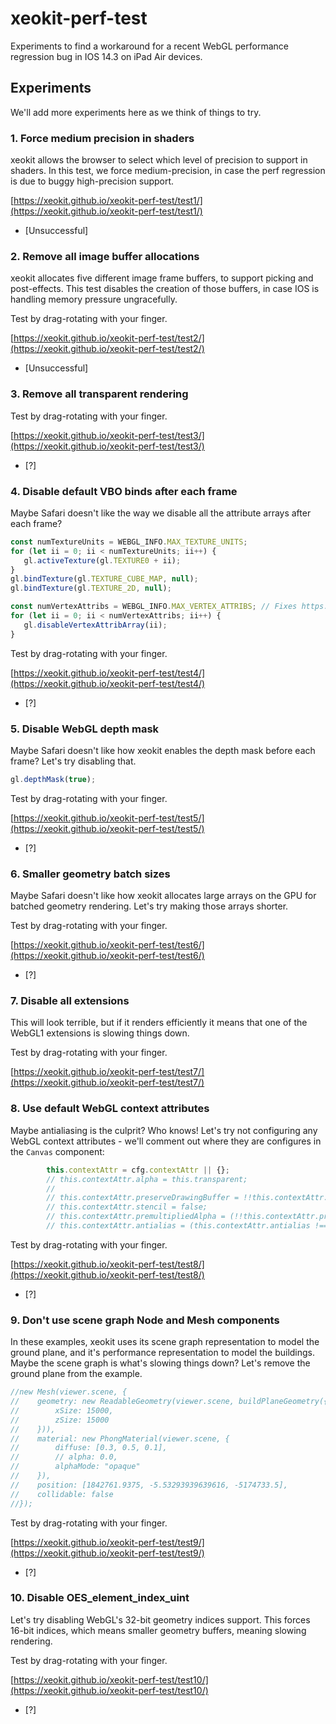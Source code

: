 # xeokit-perf-test

Experiments to find a workaround for a recent WebGL performance regression bug in IOS 14.3 on iPad Air devices.

## Experiments

We'll add more experiments here as we think of things to try.

### 1. Force medium precision in shaders

xeokit allows the browser to select which level of precision to support in shaders. In this test, we force medium-precision, 
in case the perf regression is due to buggy high-precision support.

[https://xeokit.github.io/xeokit-perf-test/test1/](https://xeokit.github.io/xeokit-perf-test/test1/)

* [Unsuccessful]

### 2. Remove all image buffer allocations

xeokit allocates five different image frame buffers, to support picking and post-effects. This test disables the creation 
of those buffers, in case IOS is handling memory pressure ungracefully. 

Test by drag-rotating with your finger.  

[https://xeokit.github.io/xeokit-perf-test/test2/](https://xeokit.github.io/xeokit-perf-test/test2/)

* [Unsuccessful] 


### 3. Remove all transparent rendering

Test by drag-rotating with your finger.

[https://xeokit.github.io/xeokit-perf-test/test3/](https://xeokit.github.io/xeokit-perf-test/test3/)

* [?] 

### 4. Disable default VBO binds after each frame

Maybe Safari doesn't like the way we disable all the attribute arrays after each frame?

````javascript
const numTextureUnits = WEBGL_INFO.MAX_TEXTURE_UNITS;
for (let ii = 0; ii < numTextureUnits; ii++) {
   gl.activeTexture(gl.TEXTURE0 + ii);
}
gl.bindTexture(gl.TEXTURE_CUBE_MAP, null);
gl.bindTexture(gl.TEXTURE_2D, null);

const numVertexAttribs = WEBGL_INFO.MAX_VERTEX_ATTRIBS; // Fixes https://github.com/xeokit/xeokit-sdk/issues/174
for (let ii = 0; ii < numVertexAttribs; ii++) {
   gl.disableVertexAttribArray(ii);
}
````

Test by drag-rotating with your finger.

[https://xeokit.github.io/xeokit-perf-test/test4/](https://xeokit.github.io/xeokit-perf-test/test4/)

* [?]

### 5. Disable WebGL depth mask

Maybe Safari doesn't like how xeokit enables the depth mask before each frame? Let's try disabling that. 

````javascript
gl.depthMask(true);
````

Test by drag-rotating with your finger.

[https://xeokit.github.io/xeokit-perf-test/test5/](https://xeokit.github.io/xeokit-perf-test/test5/)

* [?]

### 6. Smaller geometry batch sizes

Maybe Safari doesn't like how xeokit allocates large arrays on the GPU for batched geometry rendering. Let's try making those arrays shorter.

Test by drag-rotating with your finger.

[https://xeokit.github.io/xeokit-perf-test/test6/](https://xeokit.github.io/xeokit-perf-test/test6/)

* [?]


### 7. Disable all extensions

This will look terrible, but if it renders efficiently it means that one of the WebGL1 extensions is slowing things down.

Test by drag-rotating with your finger.

[https://xeokit.github.io/xeokit-perf-test/test7/](https://xeokit.github.io/xeokit-perf-test/test7/)

### 8. Use default WebGL context attributes

Maybe antialiasing is the culprit? Who knows! Let's try not configuring any WebGL context attributes - we'll comment out where they are configures in the ````Canvas```` component:

````javascript
        this.contextAttr = cfg.contextAttr || {};
        // this.contextAttr.alpha = this.transparent;
        //
        // this.contextAttr.preserveDrawingBuffer = !!this.contextAttr.preserveDrawingBuffer;
        // this.contextAttr.stencil = false;
        // this.contextAttr.premultipliedAlpha = (!!this.contextAttr.premultipliedAlpha);  // False by default: https://github.com/xeokit/xeokit-sdk/issues/251
        // this.contextAttr.antialias = (this.contextAttr.antialias !== false);
````

Test by drag-rotating with your finger.

[https://xeokit.github.io/xeokit-perf-test/test8/](https://xeokit.github.io/xeokit-perf-test/test8/)

* [?]

### 9. Don't use scene graph Node and Mesh components  

In these examples, xeokit uses its scene graph representation to model the ground plane, and it's performance 
representation to model the buildings. Maybe the scene graph is what's slowing things down? Let's remove the ground 
plane from the example.  

````javascript
//new Mesh(viewer.scene, {
//    geometry: new ReadableGeometry(viewer.scene, buildPlaneGeometry({
//        xSize: 15000,
//        zSize: 15000
//    })),
//    material: new PhongMaterial(viewer.scene, {
//        diffuse: [0.3, 0.5, 0.1],
//        // alpha: 0.0,
//        alphaMode: "opaque"
//    }),
//    position: [1842761.9375, -5.53293939639616, -5174733.5],
//    collidable: false
//});
````

Test by drag-rotating with your finger.

[https://xeokit.github.io/xeokit-perf-test/test9/](https://xeokit.github.io/xeokit-perf-test/test9/)

* [?]

### 10. Disable OES_element_index_uint

Let's try disabling WebGL's 32-bit geometry indices support. This forces 16-bit indices, which means 
smaller geometry buffers, meaning slowing rendering. 

Test by drag-rotating with your finger.

[https://xeokit.github.io/xeokit-perf-test/test10/](https://xeokit.github.io/xeokit-perf-test/test10/)

* [?]